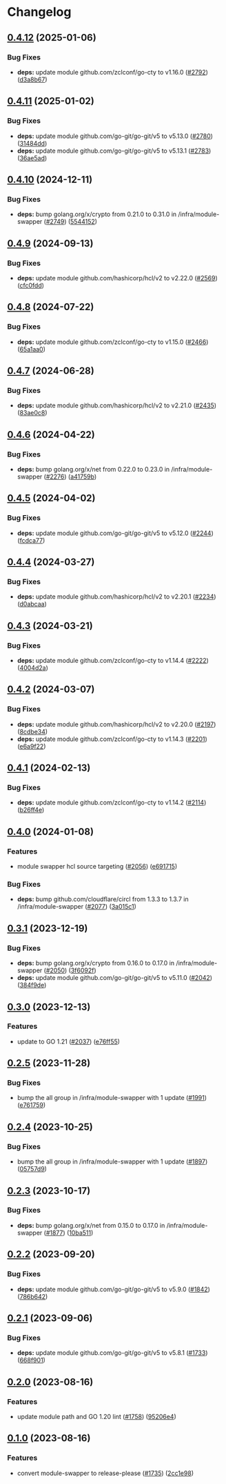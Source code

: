 # Changelog

## [0.4.12](https://github.com/GoogleCloudPlatform/cloud-foundation-toolkit/compare/infra/module-swapper/v0.4.11...infra/module-swapper/v0.4.12) (2025-01-06)


### Bug Fixes

* **deps:** update module github.com/zclconf/go-cty to v1.16.0 ([#2792](https://github.com/GoogleCloudPlatform/cloud-foundation-toolkit/issues/2792)) ([d3a8b67](https://github.com/GoogleCloudPlatform/cloud-foundation-toolkit/commit/d3a8b678d209ff91127c4e30e3a005bd3baee985))

## [0.4.11](https://github.com/GoogleCloudPlatform/cloud-foundation-toolkit/compare/infra/module-swapper/v0.4.10...infra/module-swapper/v0.4.11) (2025-01-02)


### Bug Fixes

* **deps:** update module github.com/go-git/go-git/v5 to v5.13.0 ([#2780](https://github.com/GoogleCloudPlatform/cloud-foundation-toolkit/issues/2780)) ([31484dd](https://github.com/GoogleCloudPlatform/cloud-foundation-toolkit/commit/31484dd81a823b52465147d651fe4bfff46e9889))
* **deps:** update module github.com/go-git/go-git/v5 to v5.13.1 ([#2783](https://github.com/GoogleCloudPlatform/cloud-foundation-toolkit/issues/2783)) ([36ae5ad](https://github.com/GoogleCloudPlatform/cloud-foundation-toolkit/commit/36ae5adac7e3d57f21ba6ae7c59af58b7f7f2329))

## [0.4.10](https://github.com/GoogleCloudPlatform/cloud-foundation-toolkit/compare/infra/module-swapper/v0.4.9...infra/module-swapper/v0.4.10) (2024-12-11)


### Bug Fixes

* **deps:** bump golang.org/x/crypto from 0.21.0 to 0.31.0 in /infra/module-swapper ([#2749](https://github.com/GoogleCloudPlatform/cloud-foundation-toolkit/issues/2749)) ([5544152](https://github.com/GoogleCloudPlatform/cloud-foundation-toolkit/commit/55441521069ad7e2d7f5c4541a64f4f0ded32630))

## [0.4.9](https://github.com/GoogleCloudPlatform/cloud-foundation-toolkit/compare/infra/module-swapper/v0.4.8...infra/module-swapper/v0.4.9) (2024-09-13)


### Bug Fixes

* **deps:** update module github.com/hashicorp/hcl/v2 to v2.22.0 ([#2569](https://github.com/GoogleCloudPlatform/cloud-foundation-toolkit/issues/2569)) ([cfc0fdd](https://github.com/GoogleCloudPlatform/cloud-foundation-toolkit/commit/cfc0fdd4489800c38c5896fc0847cc927a953c59))

## [0.4.8](https://github.com/GoogleCloudPlatform/cloud-foundation-toolkit/compare/infra/module-swapper/v0.4.7...infra/module-swapper/v0.4.8) (2024-07-22)


### Bug Fixes

* **deps:** update module github.com/zclconf/go-cty to v1.15.0 ([#2466](https://github.com/GoogleCloudPlatform/cloud-foundation-toolkit/issues/2466)) ([65a1aa0](https://github.com/GoogleCloudPlatform/cloud-foundation-toolkit/commit/65a1aa030f528e8fa6ce85ef60aedd5995dc5cae))

## [0.4.7](https://github.com/GoogleCloudPlatform/cloud-foundation-toolkit/compare/infra/module-swapper/v0.4.6...infra/module-swapper/v0.4.7) (2024-06-28)


### Bug Fixes

* **deps:** update module github.com/hashicorp/hcl/v2 to v2.21.0 ([#2435](https://github.com/GoogleCloudPlatform/cloud-foundation-toolkit/issues/2435)) ([83ae0c8](https://github.com/GoogleCloudPlatform/cloud-foundation-toolkit/commit/83ae0c8f323edd7985a1267529fbb17877803f66))

## [0.4.6](https://github.com/GoogleCloudPlatform/cloud-foundation-toolkit/compare/infra/module-swapper/v0.4.5...infra/module-swapper/v0.4.6) (2024-04-22)


### Bug Fixes

* **deps:** bump golang.org/x/net from 0.22.0 to 0.23.0 in /infra/module-swapper ([#2276](https://github.com/GoogleCloudPlatform/cloud-foundation-toolkit/issues/2276)) ([a41759b](https://github.com/GoogleCloudPlatform/cloud-foundation-toolkit/commit/a41759b823364b9602309cbdc797156eb22e7dc2))

## [0.4.5](https://github.com/GoogleCloudPlatform/cloud-foundation-toolkit/compare/infra/module-swapper/v0.4.4...infra/module-swapper/v0.4.5) (2024-04-02)


### Bug Fixes

* **deps:** update module github.com/go-git/go-git/v5 to v5.12.0 ([#2244](https://github.com/GoogleCloudPlatform/cloud-foundation-toolkit/issues/2244)) ([fcdca77](https://github.com/GoogleCloudPlatform/cloud-foundation-toolkit/commit/fcdca77dcfe63b6e928ce551863df69e2cedc6cd))

## [0.4.4](https://github.com/GoogleCloudPlatform/cloud-foundation-toolkit/compare/infra/module-swapper/v0.4.3...infra/module-swapper/v0.4.4) (2024-03-27)


### Bug Fixes

* **deps:** update module github.com/hashicorp/hcl/v2 to v2.20.1 ([#2234](https://github.com/GoogleCloudPlatform/cloud-foundation-toolkit/issues/2234)) ([d0abcaa](https://github.com/GoogleCloudPlatform/cloud-foundation-toolkit/commit/d0abcaac87792cbab865f78b2e98b0ce0849f309))

## [0.4.3](https://github.com/GoogleCloudPlatform/cloud-foundation-toolkit/compare/infra/module-swapper/v0.4.2...infra/module-swapper/v0.4.3) (2024-03-21)


### Bug Fixes

* **deps:** update module github.com/zclconf/go-cty to v1.14.4 ([#2222](https://github.com/GoogleCloudPlatform/cloud-foundation-toolkit/issues/2222)) ([4004d2a](https://github.com/GoogleCloudPlatform/cloud-foundation-toolkit/commit/4004d2a2ffaae6504279130cb31c42ce2d8dfa99))

## [0.4.2](https://github.com/GoogleCloudPlatform/cloud-foundation-toolkit/compare/infra/module-swapper/v0.4.1...infra/module-swapper/v0.4.2) (2024-03-07)


### Bug Fixes

* **deps:** update module github.com/hashicorp/hcl/v2 to v2.20.0 ([#2197](https://github.com/GoogleCloudPlatform/cloud-foundation-toolkit/issues/2197)) ([8cdbe34](https://github.com/GoogleCloudPlatform/cloud-foundation-toolkit/commit/8cdbe3444ee4fa25f25dcd779b2cfc63ee158dc5))
* **deps:** update module github.com/zclconf/go-cty to v1.14.3 ([#2201](https://github.com/GoogleCloudPlatform/cloud-foundation-toolkit/issues/2201)) ([e6a9f22](https://github.com/GoogleCloudPlatform/cloud-foundation-toolkit/commit/e6a9f220b040fd63946eabaf8ec84385611ca8d2))

## [0.4.1](https://github.com/GoogleCloudPlatform/cloud-foundation-toolkit/compare/infra/module-swapper/v0.4.0...infra/module-swapper/v0.4.1) (2024-02-13)


### Bug Fixes

* **deps:** update module github.com/zclconf/go-cty to v1.14.2 ([#2114](https://github.com/GoogleCloudPlatform/cloud-foundation-toolkit/issues/2114)) ([b26ff4e](https://github.com/GoogleCloudPlatform/cloud-foundation-toolkit/commit/b26ff4e8316c724a57745cab4a52773c876e7cb5))

## [0.4.0](https://github.com/GoogleCloudPlatform/cloud-foundation-toolkit/compare/infra/module-swapper/v0.3.1...infra/module-swapper/v0.4.0) (2024-01-08)


### Features

* module swapper hcl source targeting ([#2056](https://github.com/GoogleCloudPlatform/cloud-foundation-toolkit/issues/2056)) ([e691715](https://github.com/GoogleCloudPlatform/cloud-foundation-toolkit/commit/e691715314f3f3d5a2cf10103f81f9ac7a80a3f1))


### Bug Fixes

* **deps:** bump github.com/cloudflare/circl from 1.3.3 to 1.3.7 in /infra/module-swapper ([#2077](https://github.com/GoogleCloudPlatform/cloud-foundation-toolkit/issues/2077)) ([3a015c1](https://github.com/GoogleCloudPlatform/cloud-foundation-toolkit/commit/3a015c166ed27c9a53ee743ae3d44543ae3b9f12))

## [0.3.1](https://github.com/GoogleCloudPlatform/cloud-foundation-toolkit/compare/infra/module-swapper/v0.3.0...infra/module-swapper/v0.3.1) (2023-12-19)


### Bug Fixes

* **deps:** bump golang.org/x/crypto from 0.16.0 to 0.17.0 in /infra/module-swapper ([#2050](https://github.com/GoogleCloudPlatform/cloud-foundation-toolkit/issues/2050)) ([3f6092f](https://github.com/GoogleCloudPlatform/cloud-foundation-toolkit/commit/3f6092f1a44b83f92c0b6b8c4529f20ac1478d7d))
* **deps:** update module github.com/go-git/go-git/v5 to v5.11.0 ([#2042](https://github.com/GoogleCloudPlatform/cloud-foundation-toolkit/issues/2042)) ([384f9de](https://github.com/GoogleCloudPlatform/cloud-foundation-toolkit/commit/384f9de317f3a47f590572730c521fe5228e9cc9))

## [0.3.0](https://github.com/GoogleCloudPlatform/cloud-foundation-toolkit/compare/infra/module-swapper/v0.2.5...infra/module-swapper/v0.3.0) (2023-12-13)


### Features

* update to GO 1.21 ([#2037](https://github.com/GoogleCloudPlatform/cloud-foundation-toolkit/issues/2037)) ([e76ff55](https://github.com/GoogleCloudPlatform/cloud-foundation-toolkit/commit/e76ff55afb5ee9c8c57b7b8a802acdab1ca15130))

## [0.2.5](https://github.com/GoogleCloudPlatform/cloud-foundation-toolkit/compare/infra/module-swapper/v0.2.4...infra/module-swapper/v0.2.5) (2023-11-28)


### Bug Fixes

* bump the all group in /infra/module-swapper with 1 update ([#1991](https://github.com/GoogleCloudPlatform/cloud-foundation-toolkit/issues/1991)) ([e761759](https://github.com/GoogleCloudPlatform/cloud-foundation-toolkit/commit/e76175977bc82a4ae9f15ab55166ad2dc8e52e31))

## [0.2.4](https://github.com/GoogleCloudPlatform/cloud-foundation-toolkit/compare/infra/module-swapper/v0.2.3...infra/module-swapper/v0.2.4) (2023-10-25)


### Bug Fixes

* bump the all group in /infra/module-swapper with 1 update ([#1897](https://github.com/GoogleCloudPlatform/cloud-foundation-toolkit/issues/1897)) ([05757d9](https://github.com/GoogleCloudPlatform/cloud-foundation-toolkit/commit/05757d901b2c53ab28904ad03557168c44215b81))

## [0.2.3](https://github.com/GoogleCloudPlatform/cloud-foundation-toolkit/compare/infra/module-swapper/v0.2.2...infra/module-swapper/v0.2.3) (2023-10-17)


### Bug Fixes

* **deps:** bump golang.org/x/net from 0.15.0 to 0.17.0 in /infra/module-swapper ([#1877](https://github.com/GoogleCloudPlatform/cloud-foundation-toolkit/issues/1877)) ([10ba511](https://github.com/GoogleCloudPlatform/cloud-foundation-toolkit/commit/10ba51138264e1f675d851f4f8b08e15168c74ad))

## [0.2.2](https://github.com/GoogleCloudPlatform/cloud-foundation-toolkit/compare/infra/module-swapper/v0.2.1...infra/module-swapper/v0.2.2) (2023-09-20)


### Bug Fixes

* **deps:** update module github.com/go-git/go-git/v5 to v5.9.0 ([#1842](https://github.com/GoogleCloudPlatform/cloud-foundation-toolkit/issues/1842)) ([786b642](https://github.com/GoogleCloudPlatform/cloud-foundation-toolkit/commit/786b642a15fdfb6efc970859f75c359fc2d74db5))

## [0.2.1](https://github.com/GoogleCloudPlatform/cloud-foundation-toolkit/compare/infra/module-swapper/v0.2.0...infra/module-swapper/v0.2.1) (2023-09-06)


### Bug Fixes

* **deps:** update module github.com/go-git/go-git/v5 to v5.8.1 ([#1733](https://github.com/GoogleCloudPlatform/cloud-foundation-toolkit/issues/1733)) ([668f901](https://github.com/GoogleCloudPlatform/cloud-foundation-toolkit/commit/668f90157ee5e3d1b07dc23caefeb1e2083bab3c))

## [0.2.0](https://github.com/GoogleCloudPlatform/cloud-foundation-toolkit/compare/infra/module-swapper/v0.1.0...infra/module-swapper/v0.2.0) (2023-08-16)


### Features

* update module path and GO 1.20 lint ([#1758](https://github.com/GoogleCloudPlatform/cloud-foundation-toolkit/issues/1758)) ([95206e4](https://github.com/GoogleCloudPlatform/cloud-foundation-toolkit/commit/95206e4a1f3e3e46312e7334839923194a0b5942))

## [0.1.0](https://github.com/GoogleCloudPlatform/cloud-foundation-toolkit/compare/infra/module-swapper-v0.0.1...infra/module-swapper/v0.1.0) (2023-08-16)


### Features

* convert module-swapper to release-please ([#1735](https://github.com/GoogleCloudPlatform/cloud-foundation-toolkit/issues/1735)) ([2cc1e98](https://github.com/GoogleCloudPlatform/cloud-foundation-toolkit/commit/2cc1e987d4f7a8cb861f6b78d755529ae713103e))
